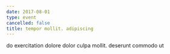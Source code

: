 ```yaml
---
date: 2017-08-01
type: event
cancelled: false
title: tempor mollit. adipiscing
---
```

do exercitation dolore dolor culpa mollit. deserunt commodo ut